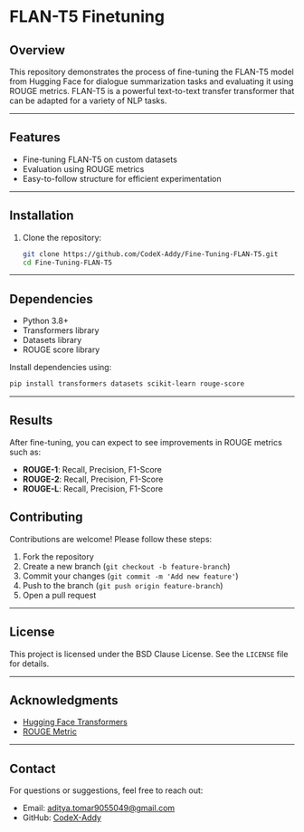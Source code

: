# FLAN-T5 Finetuning

## Overview
This repository demonstrates the process of fine-tuning the FLAN-T5 model from Hugging Face for dialogue summarization tasks and evaluating it using ROUGE metrics. FLAN-T5 is a powerful text-to-text transfer transformer that can be adapted for a variety of NLP tasks.

---

## Features
- Fine-tuning FLAN-T5 on custom datasets
- Evaluation using ROUGE metrics
- Easy-to-follow structure for efficient experimentation

---

## Installation
1. Clone the repository:
   ```bash
   git clone https://github.com/CodeX-Addy/Fine-Tuning-FLAN-T5.git
   cd Fine-Tuning-FLAN-T5
   ```

---

## Dependencies
- Python 3.8+
- Transformers library
- Datasets library
- ROUGE score library

Install dependencies using:
```bash
pip install transformers datasets scikit-learn rouge-score
```

---

## Results
After fine-tuning, you can expect to see improvements in ROUGE metrics such as:
- **ROUGE-1**: Recall, Precision, F1-Score
- **ROUGE-2**: Recall, Precision, F1-Score
- **ROUGE-L**: Recall, Precision, F1-Score


## Contributing
Contributions are welcome! Please follow these steps:
1. Fork the repository
2. Create a new branch (`git checkout -b feature-branch`)
3. Commit your changes (`git commit -m 'Add new feature'`)
4. Push to the branch (`git push origin feature-branch`)
5. Open a pull request


---

## License
This project is licensed under the BSD Clause License. See the `LICENSE` file for details.

---

## Acknowledgments
- [Hugging Face Transformers](https://huggingface.co/transformers/)
- [ROUGE Metric](https://pypi.org/project/rouge-score/)

---

## Contact
For questions or suggestions, feel free to reach out:
- Email: aditya.tomar9055049@gmail.com
- GitHub: [CodeX-Addy](https://github.com/your_username)
